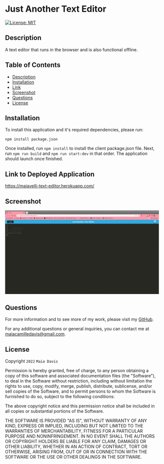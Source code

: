 # Just Another Text Editor
[![License: MIT](https://img.shields.io/badge/License-MIT-yellow.svg)](https://opensource.org/licenses/MIT)

## Description

A text editor that runs in the browser and is also functional offline.

## Table of Contents 
- [Description](#description)
- [Installation](#installation)
- [Link](#link-to-deployed-application)
- [Screenshot](#screenshot)
- [Questions](#questions)
- [License](#license)

## Installation 

To install this application and it's required dependencies, please run: 
```
npm install package.json
```
Once installed, run `npm install` to install the client package.json file. 
Next, run `npm run build` and `npm run start:dev` in that order. The application should launch once finished. 

## Link to Deployed Application
https://maiavelli-text-editor.herokuapp.com/

## Screenshot 

![screenshot](./Assets/screenshot.JPG)

## Questions 

For more information and to see more of my work, please visit my [GitHub](https://github.com/maiavelli/).

For any additional questions or general inquiries, you can contact me at [maiacamilledavis@gmail.com](mailto:maiacamilledavis@gmail.com).

## License

Copyright `2022` `Maia Davis`

Permission is hereby granted, free of charge, to any person obtaining a copy of this software and associated documentation files (the "Software"), to deal in the Software without restriction, including without limitation the rights to use, copy, modify, merge, publish, distribute, sublicense, and/or sell copies of the Software, and to permit persons to whom the Software is furnished to do so, subject to the following conditions:

The above copyright notice and this permission notice shall be included in all copies or substantial portions of the Software.

THE SOFTWARE IS PROVIDED "AS IS", WITHOUT WARRANTY OF ANY KIND, EXPRESS OR IMPLIED, INCLUDING BUT NOT LIMITED TO THE WARRANTIES OF MERCHANTABILITY, FITNESS FOR A PARTICULAR PURPOSE AND NONINFRINGEMENT. IN NO EVENT SHALL THE AUTHORS OR COPYRIGHT HOLDERS BE LIABLE FOR ANY CLAIM, DAMAGES OR OTHER LIABILITY, WHETHER IN AN ACTION OF CONTRACT, TORT OR OTHERWISE, ARISING FROM, OUT OF OR IN CONNECTION WITH THE SOFTWARE OR THE USE OR OTHER DEALINGS IN THE SOFTWARE.